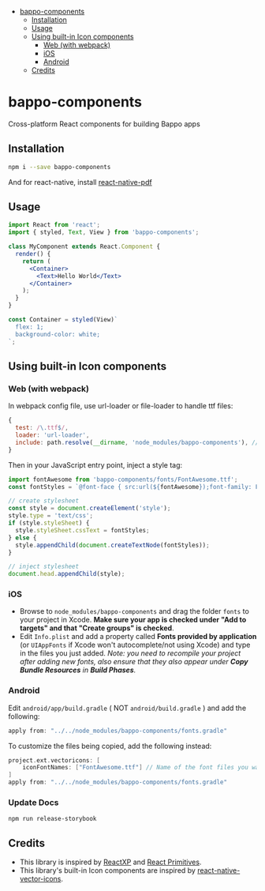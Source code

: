 <!-- START doctoc generated TOC please keep comment here to allow auto update -->
<!-- DON'T EDIT THIS SECTION, INSTEAD RE-RUN doctoc TO UPDATE -->

- [bappo-components](#bappo-components)
  - [Installation](#installation)
  - [Usage](#usage)
  - [Using built-in Icon components](#using-built-in-icon-components)
    - [Web (with webpack)](#web-with-webpack)
    - [iOS](#ios)
    - [Android](#android)
  - [Credits](#credits)

<!-- END doctoc generated TOC please keep comment here to allow auto update -->

# bappo-components

Cross-platform React components for building Bappo apps

## Installation

```sh
npm i --save bappo-components
```

And for react-native, install [react-native-pdf](https://github.com/wonday/react-native-pdf)

## Usage

```jsx
import React from 'react';
import { styled, Text, View } from 'bappo-components';

class MyComponent extends React.Component {
  render() {
    return (
      <Container>
        <Text>Hello World</Text>
      </Container>
    );
  }
}

const Container = styled(View)`
  flex: 1;
  background-color: white;
`;
```

## Using built-in Icon components

### Web (with webpack)

In webpack config file, use url-loader or file-loader to handle ttf files:

```js
{
  test: /\.ttf$/,
  loader: 'url-loader',
  include: path.resolve(__dirname, 'node_modules/bappo-components'), // path to bappo-components
}
```

Then in your JavaScript entry point, inject a style tag:

```js
import fontAwesome from 'bappo-components/fonts/FontAwesome.ttf';
const fontStyles = `@font-face { src:url(${fontAwesome});font-family: FontAwesome; }`;

// create stylesheet
const style = document.createElement('style');
style.type = 'text/css';
if (style.styleSheet) {
  style.styleSheet.cssText = fontStyles;
} else {
  style.appendChild(document.createTextNode(fontStyles));
}

// inject stylesheet
document.head.appendChild(style);
```

### iOS

- Browse to `node_modules/bappo-components` and drag the folder `fonts` to your project in Xcode. **Make sure your app is checked under "Add to targets" and that "Create groups" is checked**.
- Edit `Info.plist` and add a property called **Fonts provided by application** (or `UIAppFonts` if Xcode won't autocomplete/not using Xcode) and type in the files you just added.
  _Note: you need to recompile your project after adding new fonts, also ensure that they also appear under **Copy Bundle Resources** in **Build Phases**._

### Android

Edit `android/app/build.gradle` ( NOT `android/build.gradle` ) and add the following:

```gradle
apply from: "../../node_modules/bappo-components/fonts.gradle"
```

To customize the files being copied, add the following instead:

```gradle
project.ext.vectoricons: [
    iconFontNames: ["FontAwesome.ttf"] // Name of the font files you want to copy
]
apply from: "../../node_modules/bappo-components/fonts.gradle"
```

### Update Docs

`npm run release-storybook`

## Credits

- This library is inspired by [ReactXP](https://github.com/Microsoft/reactxp) and [React Primitives](https://github.com/lelandrichardson/react-primitives).
- This library's built-in Icon components are inspired by [react-native-vector-icons](https://github.com/oblador/react-native-vector-icons).

